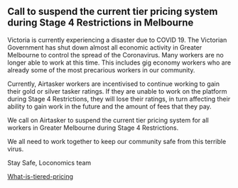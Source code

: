 
## Call to suspend the current tier pricing system during Stage 4 Restrictions in Melbourne

Victoria is currently experiencing a disaster due to COVID 19. The Victorian Government has shut down almost all economic activity in Greater Melbourne to control the spread of the Coronavirus. Many workers are no longer able to work at this time. This includes gig economy workers who are already some of the most precarious workers in our community. 

Currently, Airtasker workers are incentivised to continue working to gain their gold or silver tasker ratings.  If they are unable to work on the platform during Stage 4 Restrictions, they will lose their ratings, in turn affecting their ability to gain work in the future and the amount of fees that they pay.

We call on Airtasker to suspend the current tier pricing system for all workers in Greater Melbourne during Stage 4 Restrictions. 

We all need to work together to keep our community safe from this terrible virus.

Stay Safe, 
Loconomics team

[What-is-tiered-pricing](https://support.airtasker.com/hc/en-au/articles/360022973151-What-is-tiered-pricing)
